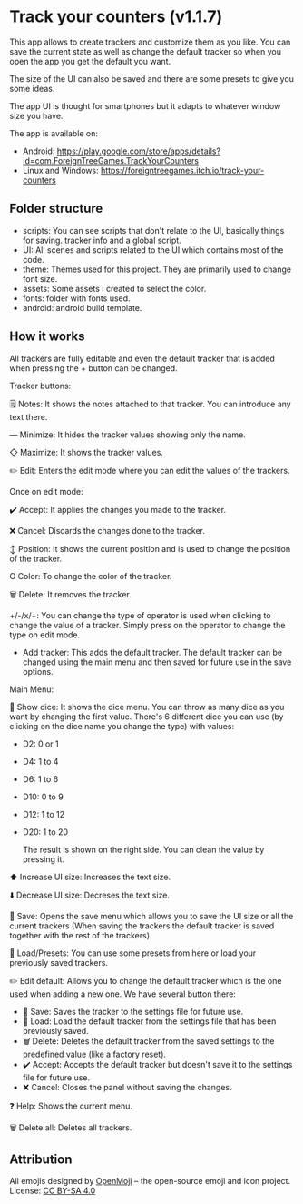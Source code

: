 # Track your counters (v1.1.7)
This app allows to create trackers and customize them as you like. You can save the current state as well as change the default tracker so when you open the app you get the default you want.

The size of the UI can also be saved and there are some presets to give you some ideas.

The app UI is thought for smartphones but it adapts to whatever window size you have.

The app is available on:
- Android: https://play.google.com/store/apps/details?id=com.ForeignTreeGames.TrackYourCounters
- Linux and Windows: https://foreigntreegames.itch.io/track-your-counters

## Folder structure
- scripts: You can see scripts that don't relate to the UI, basically things for saving. tracker info and a global script.
- UI: All scenes and scripts related to the UI which contains most of the code.
- theme: Themes used for this project. They are primarily used to change font size.
- assets: Some assets I created to select the color.
- fonts: folder with fonts used.
- android: android build template.

## How it works

All trackers are fully editable and even the default tracker that is added when pressing the + button can be changed.

Tracker buttons:

🗒️ Notes: It shows the notes attached to that tracker. You can introduce any text there.

— Minimize: It hides the tracker values showing only the name.

◇ Maximize: It shows the tracker values.

✏️ Edit: Enters the edit mode where you can edit the values of the trackers.

Once on edit mode:

✔️ Accept: It applies the changes you made to the tracker.

❌ Cancel: Discards the changes done to the tracker.

↕ Position: It shows the current position and is used to change the position of the tracker.

O Color: To change the color of the tracker.

🗑️ Delete: It removes the tracker.

+/-/x/÷: You can change the type of operator is used when clicking to change the value of a tracker. Simply press on the operator to change the type on edit mode.

+ Add tracker: This adds the default tracker. The default tracker can be changed using the main menu and then saved for future use in the save options.

Main Menu:

🎲 Show dice: It shows the dice menu. You can throw as many dice as you want by changing the first value. There's 6 different dice you can use (by clicking on the dice name you change the type) with values:

- D2: 0 or 1
- D4: 1 to 4
- D6: 1 to 6
- D10: 0 to 9
- D12: 1 to 12
- D20: 1 to 20

  The result is shown on the right side. You can clean the value by pressing it.

⬆️ Increase UI size: Increases the text size.

⬇️ Decrease UI size: Decreses the text size.

📎 Save: Opens the save menu which allows you to save the UI size or all the current trackers (When saving the trackers the default tracker is saved together with the rest of the trackers).

📂 Load/Presets: You can use some presets from here or load your previously saved trackers.

✏️ Edit default: Allows you to change the default tracker which is the one used when adding a new one. We have several button there:

- 📎 Save: Saves the tracker to the settings file for future use.
- 📂 Load: Load the default tracker from the settings file that has been previously saved.
- 🗑️ Delete: Deletes the default tracker from the saved settings to the predefined value (like a factory reset).
- ✔️ Accept: Accepts the default tracker but doesn't save it to the settings file for future use.
- ❌ Cancel: Closes the panel without saving the changes.

❓ Help: Shows the current menu.

🗑️ Delete all: Deletes all trackers.

## Attribution

All emojis designed by [OpenMoji](https://openmoji.org/) – the open-source emoji and icon project. License: [CC BY-SA 4.0](https://creativecommons.org/licenses/by-sa/4.0/)
